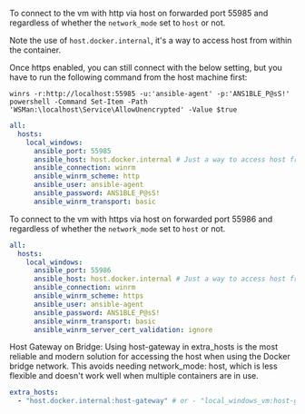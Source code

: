 To connect to the vm with http via host on forwarded port 55985 and regardless of whether the  `network_mode` set to
`host` or not.

Note the use of `host.docker.internal`, it's a way to access host from within the container.

Once https enabled, you can still connect with the below setting, but you have to run the following command
from the host machine first:

`winrs -r:http://localhost:55985 -u:'ansible-agent' -p:'ANS1BLE_P@sS!' powershell -Command Set-Item -Path 'WSMan:\localhost\Service\AllowUnencrypted' -Value $true`

```yaml
all:
  hosts:
    local_windows:
      ansible_port: 55985
      ansible_host: host.docker.internal # Just a way to access host from within the container
      ansible_connection: winrm
      ansible_winrm_scheme: http
      ansible_user: ansible-agent
      ansible_password: ANS1BLE_P@sS!
      ansible_winrm_transport: basic
```

To connect to the vm with https via host on forwarded port 55986 and regardless of whether the  `network_mode` set to
`host` or not.

```yaml
all:
  hosts:
    local_windows:
      ansible_port: 55986
      ansible_host: host.docker.internal # Just a way to access host from within the container
      ansible_connection: winrm
      ansible_winrm_scheme: https
      ansible_user: ansible-agent
      ansible_password: ANS1BLE_P@sS!
      ansible_winrm_transport: basic
      ansible_winrm_server_cert_validation: ignore
```

Host Gateway on Bridge:
Using host-gateway in extra_hosts is the most reliable and modern solution for accessing the host when using the Docker
bridge network. This avoids needing network_mode: host, which is less flexible and doesn't work well when multiple
containers are in use.

```yaml
extra_hosts:
  - "host.docker.internal:host-gateway" # or - "local_windows_vm:host-gateway"
```